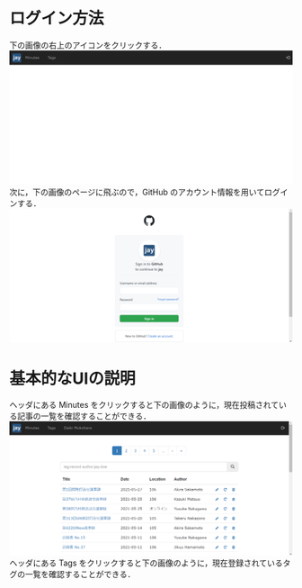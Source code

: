 # ログイン方法 
下の画像の右上のアイコンをクリックする．
![toppage](images/jay1.png)
次に，下の画像のページに飛ぶので，GitHub のアカウント情報を用いてログインする．
![login](images/jay2.png)
# 基本的なUIの説明
ヘッダにある Minutes をクリックすると下の画像のように，現在投稿されている記事の一覧を確認することができる．
![minutes](images/jay3.png)
ヘッダにある Tags をクリックすると下の画像のように，現在登録されているタグの一覧を確認することができる．

